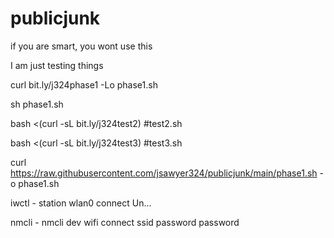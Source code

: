 # publicjunk

if you are smart, you wont use this 

I am just testing things 

curl bit.ly/j324phase1 -Lo phase1.sh 

sh phase1.sh

bash <(curl -sL bit.ly/j324test2)  #test2.sh

bash <(curl -sL bit.ly/j324test3)  #test3.sh

curl https://raw.githubusercontent.com/jsawyer324/publicjunk/main/phase1.sh -o phase1.sh

iwctl - station wlan0 connect Un...  
  
nmcli - nmcli dev wifi connect ssid password password
